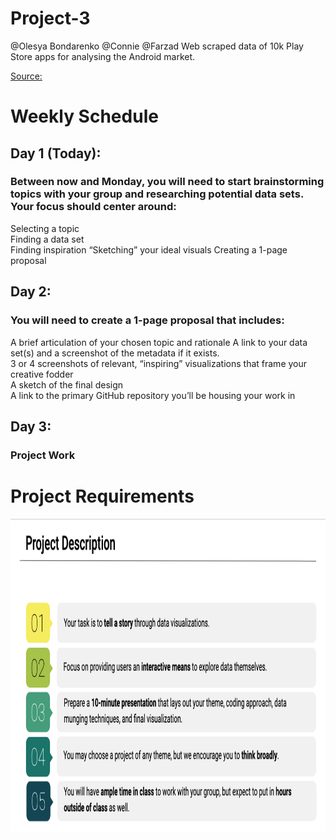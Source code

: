 # Project-3
@Olesya Bondarenko @Connie @Farzad
Web scraped data of 10k Play Store apps for analysing the Android market.

 
[Source:](https://www.kaggle.com/lava18/google-play-store-apps "Google Play Store Apps ")
# Weekly Schedule

## Day 1 (Today):
### Between now and Monday, you will need to start brainstorming topics with your group and researching potential data sets. Your focus should center around:
Selecting a topic 	
Finding a data set	
Finding inspiration	
“Sketching” your ideal visuals
Creating a 1-page proposal

## Day 2: 
### You will need to create a 1-page proposal that includes:
A brief articulation of your chosen topic and rationale
A link to your data set(s) and a screenshot of the metadata if it exists.	
3 or 4 screenshots of relevant, “inspiring” visualizations that frame your creative fodder	
A sketch of the final design 	
A link to the primary GitHub repository you’ll be housing your work in

## Day 3:
### Project Work



# Project Requirements 



<p align="center">
  <img width="660" height="500" src="https://github.com/modelobootcamp/project-3/blob/master/images/Screen%20Shot%202019-05-18%20at%2023.23.15.png">
</p>
